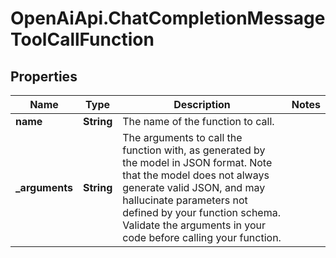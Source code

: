 # OpenAiApi.ChatCompletionMessageToolCallFunction

## Properties
Name | Type | Description | Notes
------------ | ------------- | ------------- | -------------
**name** | **String** | The name of the function to call. | 
**_arguments** | **String** | The arguments to call the function with, as generated by the model in JSON format. Note that the model does not always generate valid JSON, and may hallucinate parameters not defined by your function schema. Validate the arguments in your code before calling your function. | 

